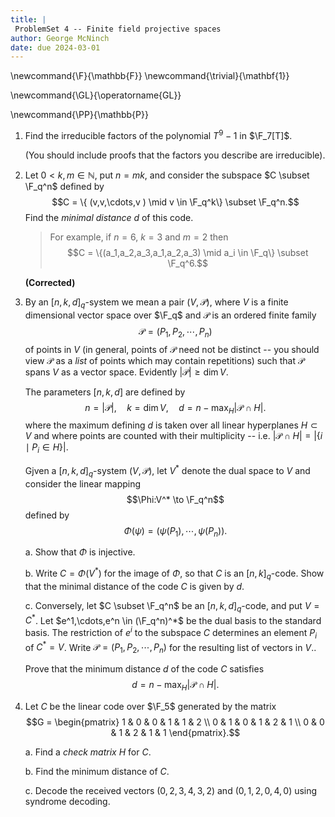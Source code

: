 ```yaml
---
title: |
 ProblemSet 4 -- Finite field projective spaces
author: George McNinch
date: due 2024-03-01
---
```


\newcommand{\F}{\mathbb{F}}
\newcommand{\trivial}{\mathbf{1}}

\newcommand{\GL}{\operatorname{GL}}

\newcommand{\PP}{\mathbb{P}}

1. Find the irreducible factors of the polynomial $T^9 - 1$ in
   $\F_7[T]$.
   
   (You should include proofs that the factors you describe are
   irreducible).
   

2. Let $0 < k,m \in \mathbb{N}$, put $n =mk$, and consider the subspace $C
   \subset \F_q^n$ defined by $$C = \{ (v,v,\cdots,v ) \mid v
   \in \F_q^k\} \subset \F_q^n.$$ Find the *minimal distance* $d$ of this code.
   
   > For example, if $n = 6$, $k=3$ and $m = 2$ then $$C =
   > \{(a_1,a_2,a_3,a_1,a_2,a_3) \mid a_i \in \F_q\} \subset \F_q^6.$$
   
   **(Corrected)**
   
3. By an $[n,k,d]_q$-system we mean a pair $(V,\mathcal{P})$, where
   $V$ is a finite dimensional vector space over $\F_q$ and
   $\mathcal{P}$ is an ordered finite family $$\mathcal{P} =
   (P_1,P_2,\cdots,P_n)$$ of points in $V$ (in general, points of
   $\mathcal{P}$ need not be distinct -- you should view $\mathcal{P}$
   as a *list* of points which may contain repetitions) such that
   $\mathcal{P}$ spans $V$ as a vector space. Evidently $|\mathcal{P}|
   \ge \dim V$.
   
   The parameters $[n,k,d]$ are defined by $$n = |\mathcal{P}|, \quad
   k = \dim V, \quad d = n - \max_H |\mathcal{P} \cap H|.$$
   where the maximum defining $d$ is taken over all linear hyperplanes
   $H \subset V$ and where points are counted with their multiplicity --
   i.e. $|\mathcal{P}  \cap H| = |\{i \mid P_i \in H \}|$.
   
   Gjven a $[n,k,d]_q$-system $(V,\mathcal{P})$, let $V^*$ denote the
   dual space to $V$ and consider the linear mapping
   $$\Phi:V^* \to \F_q^n$$
   defined by $$\Phi(\psi) = (\psi(P_1),\cdots,\psi(P_n)).$$
   
   a. Show that $\Phi$ is injective.
   
   b. Write $C = \Phi(V^*)$ for the image of $\Phi$, so that $C$ is an
      $[n,k]_q$-code. Show that the minimal distance of the code $C$
      is given by $d$.
	  
   c. Conversely, let $C \subset \F_q^n$ be an $[n,k,d]_q$-code, and
      put $V = C^*$. Let $e^1,\cdots,e^n \in (\F_q^n)^*$ be the dual
      basis to the standard basis.  The restriction of $e^i$ to the
      subspace $C$ determines an element $P_i$ of $C^* = V$. Write
      $\mathcal{P} = (P_1,P_2,\cdots,P_n)$ for the resulting list of vectors in $V$..
	  
	  Prove that the minimum distance $d$ of the code $C$ satisfies $$d =
      n - \max_H | \mathcal{P} \cap H |.$$
   

4. Let $C$ be the linear code over $\F_5$ generated by the matrix
   $$G = \begin{pmatrix}
   1 & 0 & 0 & 1 & 1 & 2 \\
   0 & 1 & 0 & 1 & 2 & 1 \\
   0 & 0 & 1 & 2 & 1 & 1
   \end{pmatrix}.$$
   
   a. Find a *check matrix* $H$ for $C$.
   
   b. Find the minimum distance of $C$.
   
   c. Decode the received vectors $(0,2,3,4,3,2)$
      and $(0,1,2,0,4,0)$ using
      syndrome decoding.

